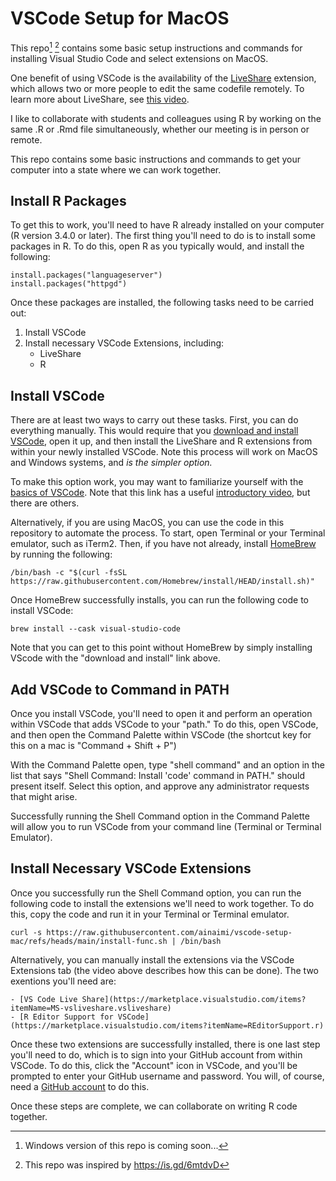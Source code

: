 # VSCode Setup for MacOS

This repo[^1] [^2] contains some basic setup instructions and commands for installing Visual Studio Code and select extensions on MacOS. 

One benefit of using VSCode is the availability of the [LiveShare](https://marketplace.visualstudio.com/items?itemName=MS-vsliveshare.vsliveshare) extension, which allows two or more people to edit the 
same codefile remotely. To learn more about LiveShare, see [this video](https://youtu.be/A2ceblXTBBc).

I like to collaborate with students and colleagues using R by working on the same .R or .Rmd file simultaneously, whether our 
meeting is in person or remote.

This repo contains some basic instructions and commands to get your computer into a state where we can work together.

## Install R Packages

To get this to work, you'll need to have R already installed on your computer (R version 3.4.0 or later). The first thing 
you'll need to do is to install some packages in R. To do this, open R as you typically would, and install the following:

```
install.packages("languageserver")
install.packages("httpgd")
```

Once these packages are installed, the following tasks need to be carried out:

1) Install VSCode
2) Install necessary VSCode Extensions, including:
    - LiveShare
    - R

## Install VSCode

There are at least two ways to carry out these tasks. First, you can do everything manually. This would require that you
[download and install VSCode](https://code.visualstudio.com/), open it up, and then install the LiveShare and R extensions
from within your newly installed VSCode. Note this process will work on MacOS and Windows systems, and *is the simpler option.* 

To make this option work, you may want to familiarize yourself with the [basics of VSCode](https://code.visualstudio.com/docs/introvideos/basics).
Note that this link has a useful [introductory video](https://youtu.be/B-s71n0dHUk), but there are others.

Alternatively, if you are using MacOS, you can use the code in this repository to automate the process. To start, open Terminal
or your Terminal emulator, such as iTerm2. Then, if you have not already, install [HomeBrew](https://brew.sh/) by running the following:

```
/bin/bash -c "$(curl -fsSL https://raw.githubusercontent.com/Homebrew/install/HEAD/install.sh)"
```

Once HomeBrew successfully installs, you can run the following code to install VSCode:

```
brew install --cask visual-studio-code
```

Note that you can get to this point without HomeBrew by simply installing VScode with the "download and install" link above.

## Add VSCode to Command in PATH

Once you install VSCode, you'll need to open it and perform an operation within VSCode that adds VSCode to your "path." To 
do this, open VSCode, and then open the Command Palette within VSCode (the shortcut key for this on a mac is "Command + Shift + P")

With the Command Palette open, type "shell command" and an option in the list that says "Shell Command: Install 'code' command in PATH." 
should present itself. Select this option, and approve any administrator requests that might arise. 

Successfully running the Shell Command option in the Command Palette will allow you to run VSCode from your command line (Terminal or Terminal Emulator).

## Install Necessary VSCode Extensions

Once you successfully run the Shell Command option, you can run the following code to install the extensions we'll need to work together.
To do this, copy the code and run it in your Terminal or Terminal emulator. 

```
curl -s https://raw.githubusercontent.com/ainaimi/vscode-setup-mac/refs/heads/main/install-func.sh | /bin/bash
```

Alternatively, you can manually install the extensions via the VSCode Extensions tab (the video above describes how this can be done).
The two exentions you'll need are:

    - [VS Code Live Share](https://marketplace.visualstudio.com/items?itemName=MS-vsliveshare.vsliveshare)
    - [R Editor Support for VSCode](https://marketplace.visualstudio.com/items?itemName=REditorSupport.r)

Once these two extensions are successfully installed, there is one last step you'll need to do, which is to sign into your GitHub account 
from within VSCode. To do this, click the "Account" icon in VSCode, and you'll be prompted to enter your GitHub username and 
password. You will, of course, need a [GitHub account](https://github.com/) to do this.

Once these steps are complete, we can collaborate on writing R code together.

[^1]: Windows version of this repo is coming soon...
[^2]: This repo was inspired by https://is.gd/6mtdvD